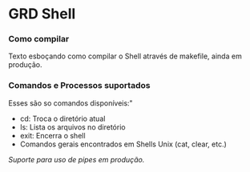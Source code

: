 # GRD Shell

### Como compilar

Texto esboçando como compilar o Shell através de makefile, ainda em produção.

### Comandos e Processos suportados

Esses são so comandos disponíveis:"
* cd: Troca o diretório atual
* ls: Lista os arquivos no diretório
* exit: Encerra o shell
* Comandos gerais encontrados em Shells Unix (cat, clear, etc.)

_Suporte para uso de pipes em produção._